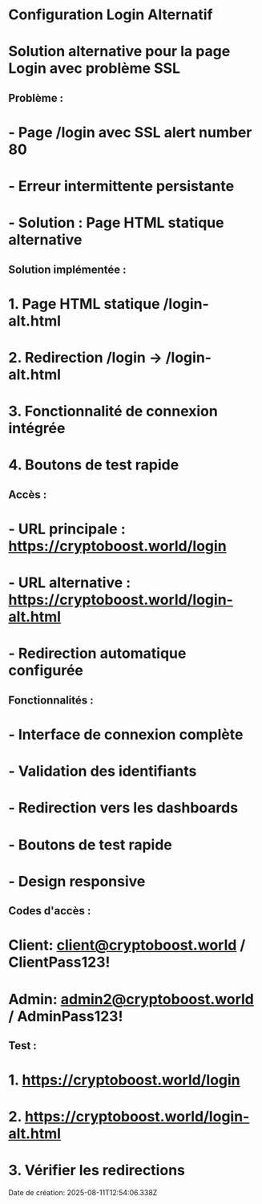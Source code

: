 # Configuration Login Alternatif
# Solution alternative pour la page Login avec problème SSL

## Problème :
# - Page /login avec SSL alert number 80
# - Erreur intermittente persistante
# - Solution : Page HTML statique alternative

## Solution implémentée :
# 1. Page HTML statique /login-alt.html
# 2. Redirection /login -> /login-alt.html
# 3. Fonctionnalité de connexion intégrée
# 4. Boutons de test rapide

## Accès :
# - URL principale : https://cryptoboost.world/login
# - URL alternative : https://cryptoboost.world/login-alt.html
# - Redirection automatique configurée

## Fonctionnalités :
# - Interface de connexion complète
# - Validation des identifiants
# - Redirection vers les dashboards
# - Boutons de test rapide
# - Design responsive

## Codes d'accès :
# Client: client@cryptoboost.world / ClientPass123!
# Admin: admin2@cryptoboost.world / AdminPass123!

## Test :
# 1. https://cryptoboost.world/login
# 2. https://cryptoboost.world/login-alt.html
# 3. Vérifier les redirections

Date de création: 2025-08-11T12:54:06.338Z